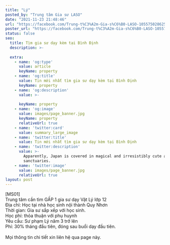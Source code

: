 ```yaml
---
title: "Lý"
posted_by: "Trung tâm Gia sư LASO"
date: "2021-11-23 21:48:46"
url: "https://facebook.com/Trung-t%C3%A2m-Gia-s%C6%B0-LASO-105575028625607/posts/105587615291015"
poster_url: "https://facebook.com/Trung-t%C3%A2m-Gia-s%C6%B0-LASO-105575028625607"
status: false
seo:
  title: Tìm gia sư dạy kèm tại Bình Định
  description: >-
    
  extra:
    - name: 'og:type'
      value: article
      keyName: property
    - name: 'og:title'
      value: Tin mới nhất tìm gia sư dạy kèm tại Bình Định
      keyName: property
    - name: 'og:description'
      value: >-
        
      keyName: property
    - name: 'og:image'
      value: images/page_banner.jpg
      keyName: property
      relativeUrl: true
    - name: 'twitter:card'
      value: summary_large_image
    - name: 'twitter:title'
      value: Tin mới nhất tìm gia sư dạy kèm tại Bình Định
    - name: 'twitter:description'
      value: >-
        Apparently, Japan is covered in magical and irresistibly cute animal
        sanctuaries.
    - name: 'twitter:image'
      value: images/page_banner.jpg
      relativeUrl: true
layout: post
---
```

[MS01]<br>Trung tâm cần tìm GẤP 1 gia sư dạy Vật Lý lớp 12<br>Địa chỉ: Học tại nhà học sinh nội thành Quy Nhơn<br>Thời gian: Gia sư sắp xếp với học sinh.<br>Học phí: thỏa thuận với phụ huynh<br>Yêu cầu: Sư phạm Lý năm 3 trở lên<br>Phí: 30% tháng đầu tiên, đóng sau buổi dạy đầu tiên.<br><br>Mọi thông tin chi tiết xin liên hệ qua page này.
